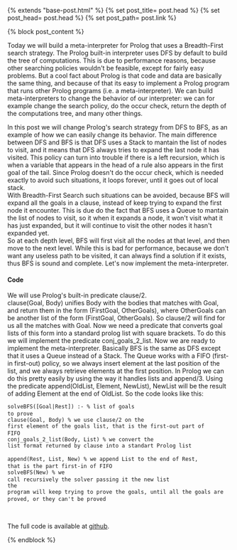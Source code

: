 {% extends "base-post.html" %}
{% set post_title= post.head %}
{% set post_head= post.head %}
{% set post_path= post.link %}

{% block post_content %}
	<p class="post-content">
		Today we will build a meta-interpreter for Prolog that uses a Breadth-First search strategy. The Prolog built-in interpreter uses DFS by default to build the tree of computations. This is due to performance reasons, because other searching policies wouldn't be feasible, except for fairly easy problems. But a cool fact about Prolog is that code and data are basically the same thing, and because of that its easy to implement a Prolog program that runs other Prolog programs (i.e. a meta-interpreter).
		We can build meta-interpreters to change the behavior of our interpreter: we can for example change the search policy, do the occur check, return the depth of the computations tree, and many other things.
	</p>
	<p class="post-content">
		In this post we will change Prolog's search strategy from DFS to BFS, as an example of how we can easily change its behavior.
		The main difference between DFS and BFS is that DFS uses a Stack to mantain the list of nodes to visit, and it means that DFS always tries to expand the last node it has visited. This policy can turn into trouble if there is a
		left recursion, which is when a variable that appears in the head of a rule also appears in the first goal of the tail. Since Prolog doesn't do the occur check, which is needed exactly to avoid such situations, it loops forever, until it goes out of local stack.
		<br>
		With Breadth-First Search such situations can be avoided, because BFS will expand all the goals in a clause, instead of keep trying to expand the first node it encounter.
		This is due do the fact that BFS uses a Queue to mantain the list of nodes to visit, so it when it expands a node, it won't visit what it has just expanded, but it will continue to visit the other nodes it hasn't expanded yet.
		<br>
		So at each depth level, BFS will first visit all the nodes at that level, and then move to the next level. While this is bad for performance, because we don't want any useless path to be visited, it can always find a solution if it exists, thus BFS is sound and complete. Let's now implement the meta-interpreter.
	</p>
	<h4>Code</h4>
	<p class="post-content">
		We will use Prolog's built-in predicate clause/2.
		<br>
		clause(Goal, Body) unifies Body with the bodies that matches with Goal, and return them in the form (FirstGoal, OtherGoals), where OtherGoals can be another list of the form (FirstGoal, OtherGoals). So clause/2 will find for us all the matches with Goal. Now we need a predicate that converts goal lists of this form into a standard prolog list with square brackets. To do this we will implement the predicate conj_goals_2_list.
		Now we are ready to implement the meta-interpreter. Basically BFS is the same as DFS except that it uses a Queue instead of a Stack. The Queue works with a FIFO (first-in first-out) policy, so we always insert element at the last position of the list, and we always retrieve elements at the first position.
		In Prolog we can do this pretty easily by using the way it handles lists and append/3.
		Using the predicate append(OldList, Element, NewList), NewList will be the result of adding Element at the end of OldList.
		So the code looks like this:
		<br>
		<pre class="code-block"><code>solveBFS([Goal|Rest]) :- % list of goals to prove</code>
			<br><code>clause(Goal, Body) % we use clause/2 on the first element of the goals list, that is the first-out part of FIFO</code>
			<br><code>conj_goals_2_list(Body, List) % we convert the list format returned by clause into a standart Prolog list</code>
			<br><code>append(Rest, List, New) % we append List to the end of Rest, that is the part first-in of FIFO</code>
			<br><code>solveBFS(New) % we call recursively the solver passing it the new list</code>
			<br><code>the program will keep trying to prove the goals, until all the goals are proved, or they can't be proved</code>
		</pre>
		<br>
	</p>
	<p class="post-content">
		The full code is available at <a target="_blank" href="http://github.com/blackecho/prolog-programs">github</a>.
	</p>
{% endblock %}
